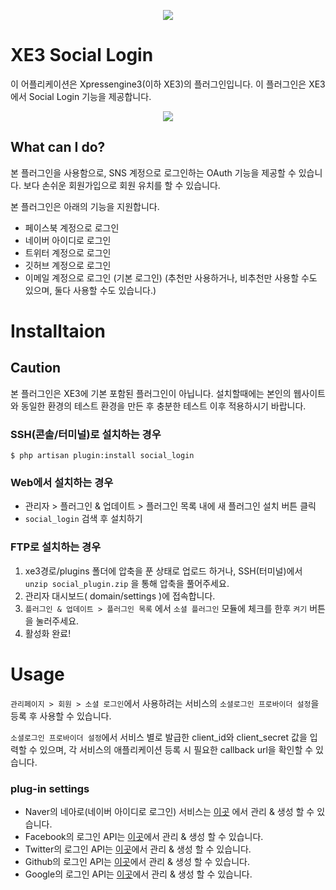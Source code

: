 <p align="center"> 
  <img src="https://raw.githubusercontent.com/xpressengine/plugin-social_login/master/icon.png">
 </p>

# XE3 Social Login
이 어플리케이션은 Xpressengine3(이하 XE3)의 플러그인입니다.
이 플러그인은 XE3에서 Social Login 기능을 제공합니다.

<p align="center"> 
  <img src="https://raw.githubusercontent.com/xpressengine/plugin-social_login/develop/social_preview.PNG">
 </p>
 

## What can I do?

본 플러그인을 사용함으로, SNS 계정으로 로그인하는 OAuth 기능을 제공할 수 있습니다.
보다 손쉬운 회원가입으로 회원 유치를 할 수 있습니다.

본 플러그인은 아래의 기능을 지원합니다.

* 페이스북 계정으로 로그인
* 네이버 아이디로 로그인
* 트위터 계정으로 로그인
* 깃허브 계정으로 로그인
* 이메일 계정으로 로그인 (기본 로그인)
   (추천만 사용하거나, 비추천만 사용할 수도 있으며, 둘다 사용할 수도 있습니다.)



# Installtaion

## Caution
본 플러그인은 XE3에 기본 포함된 플러그인이 아닙니다.
설치할때에는 본인의 웹사이트와 동일한 환경의 테스트 환경을 만든 후 충분한 테스트 이후 적용하시기 바랍니다.

### SSH(콘솔/터미널)로 설치하는 경우 
```
$ php artisan plugin:install social_login
```

### Web에서 설치하는 경우

-   관리자 > 플러그인 & 업데이트 > 플러그인 목록 내에 새 플러그인 설치 버튼 클릭
-   `social_login`  검색 후 설치하기

### FTP로 설치하는 경우
1. xe3경로/plugins 폴더에 압축을 푼 상태로 업로드 하거나,
   SSH(터미널)에서 ``unzip social_plugin.zip`` 을 통해 압축을 풀어주세요.
2. 관리자 대시보드( domain/settings )에 접속합니다.
3. ``플러그인 & 업데이트 > 플러그인 목록`` 에서 ``소셜 플러그인`` 모듈에 체크를 한후 ``켜기`` 버튼을 눌러주세요.
4. 활성화 완료!






# Usage
``관리페이지 > 회원 > 소셜 로그인``에서 사용하려는 서비스의 ``소셜로그인 프로바이더 설정``을 등록 후 사용할 수 있습니다.

``소셜로그인 프로바이더 설정``에서 서비스 별로 발급한 client_id와 client_secret 값을 입력할 수 있으며, 각 서비스의 애플리케이션 등록 시 필요한 callback url을 확인할 수 있습니다.

### plug-in settings
* Naver의 네아로(네이버 아이디로 로그인) 서비스는 [이곳](https://developers.naver.com/apps/#/list) 에서 관리 & 생성 할 수 있습니다.
* Facebook의 로그인 API는 [이곳](https://developers.facebook.com/apps/)에서 관리 & 생성 할 수 있습니다.
* Twitter의 로그인 API는 [이곳](https://developer.twitter.com/en/apps)에서 관리 & 생성 할 수 있습니다.
* Github의 로그인 API는 [이곳](https://github.com/settings/developers)에서 관리 & 생성 할 수 있습니다.
* Google의 로그인 API는 [이곳](https://console.developers.google.com/)에서 관리 & 생성 할 수 있습니다.


